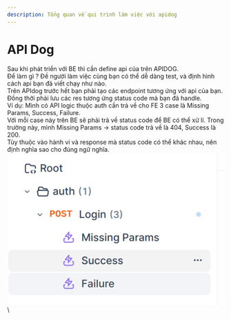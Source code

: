 ```yaml
---
description: Tổng quan về qui trình làm việc với apidog
---
```


# API Dog

Sau khi phát triển với BE thì cần define api của trên APIDOG. \
Để làm gì ? Đề người làm việc cùng bạn có thể dễ dàng test, và định hình cách api bạn đã viết chạy như nào.\
Trên APIdog trước hết bạn phải tạo các endpoint tương ứng với api của bạn. Đồng thời phải lưu các res tương ứng status code mà bạn đã handle.\
Ví dụ: Mình có API logic thuộc auth cần trả về cho FE 3 case là Missing Params, Success, Failure.\
Với mỗi case này trên BE sẽ phải trả về status code để BE có thể xử lí. Trong trường này, mình Missing Params -> status code trả về là 404, Success là 200.\
Tùy thuộc vào hành vi và response mà status code có thể khác nhau, nên định nghĩa sao cho đúng ngữ nghĩa.\
![](<../.gitbook/assets/image (2).png>)\
\
